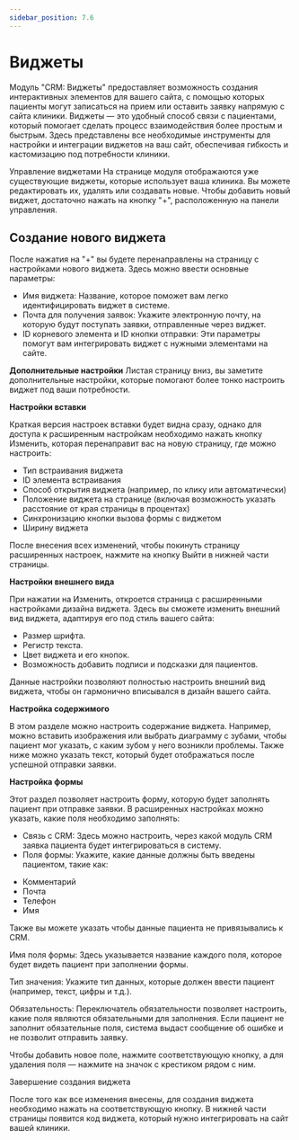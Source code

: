 ```yaml
---
sidebar_position: 7.6
---
```

# Виджеты

<!-- ![Модуль "CRM_1"](assets/crm/1.png) -->

Модуль "CRM: Виджеты" предоставляет возможность создания интерактивных элементов для вашего сайта, с помощью которых пациенты могут записаться на прием или оставить заявку напрямую с сайта клиники. Виджеты — это удобный способ связи с пациентами, который помогает сделать процесс взаимодействия более простым и быстрым. 
Здесь представлены все необходимые инструменты для настройки и интеграции виджетов на ваш сайт, обеспечивая гибкость и кастомизацию под потребности клиники.

Управление виджетами
На странице модуля отображаются уже существующие виджеты, которые использует ваша клиника. Вы можете редактировать их, удалять или создавать новые. Чтобы добавить новый виджет, достаточно нажать на кнопку "+", расположенную на панели управления.

## Создание нового виджета

<!-- ![Модуль "CRM_1"](assets/crm/1.png) -->

После нажатия на "+" вы будете перенаправлены на страницу с настройками нового виджета. Здесь можно ввести основные параметры:

<!-- ![Модуль "CRM_1"](assets/crm/1.png) -->

* Имя виджета: Название, которое поможет вам легко идентифицировать виджет в системе.
* Почта для получения заявок: Укажите электронную почту, на которую будут поступать заявки, отправленные через виджет.
* ID корневого элемента и ID кнопки отправки: Эти параметры помогут вам интегрировать виджет с нужными элементами на сайте.

**Дополнительные настройки**
Листая страницу вниз, вы заметите дополнительные настройки, которые помогают более тонко настроить виджет под ваши потребности.

**Настройки вставки**

 <!-- ![Модуль "CRM_1"](assets/crm/1.png) -->

Краткая версия настроек вставки будет видна сразу, однако для доступа к расширенным настройкам необходимо нажать кнопку Изменить, которая перенаправит вас на новую страницу, где можно настроить:

* Тип встраивания виджета
* ID элемента встраивания
* Способ открытия виджета (например, по клику или автоматически)
* Положение виджета на странице (включая возможность указать расстояние от края страницы в процентах)
* Синхронизацию кнопки вызова формы с виджетом
* Ширину виджета
 
 <!-- ![Модуль "CRM_1"](assets/crm/1.png) -->

После внесения всех изменений, чтобы покинуть страницу расширенных настроек, нажмите на кнопку Выйти в нижней части страницы.

**Настройки внешнего вида**

 <!-- ![Модуль "CRM_1"](assets/crm/1.png) -->

При нажатии на Изменить, откроется страница с расширенными настройками дизайна виджета. Здесь вы сможете изменить внешний вид виджета, адаптируя его под стиль вашего сайта:
 
* Размер шрифта.
* Регистр текста.
* Цвет виджета и его кнопок.
* Возможность добавить подписи и подсказки для пациентов.

Данные настройки позволяют полностью настроить внешний вид виджета, чтобы он гармонично вписывался в дизайн вашего сайта.

**Настройка содержимого**

<!-- ![Модуль "CRM_1"](assets/crm/1.png) -->

В этом разделе можно настроить содержание виджета. Например, можно вставить изображения или выбрать диаграмму с зубами, чтобы пациент мог указать, с каким зубом у него возникли проблемы. Также ниже можно указать текст, который будет отображаться после успешной отправки заявки.

<!-- ![Модуль "CRM_1"](assets/crm/1.png) -->


**Настройка формы**

<!-- ![Модуль "CRM_1"](assets/crm/1.png) -->
 
Этот раздел позволяет настроить форму, которую будет заполнять пациент при отправке заявки. В расширенных настройках можно указать, какие поля необходимо заполнять:

* Связь с CRM: Здесь можно настроить, через какой модуль CRM заявка пациента будет интегрироваться в систему.
* Поля формы: Укажите, какие данные должны быть введены пациентом, такие как:

<!-- ![Модуль "CRM_1"](assets/crm/1.png) -->

* Комментарий
* Почта
* Телефон
* Имя

Также вы можете указать чтобы данные пациента не привязывались к CRM.

Имя поля формы: Здесь указывается название каждого поля, которое будет видеть пациент при заполнении формы.

<!-- ![Модуль "CRM_1"](assets/crm/1.png) -->

Тип значения: Укажите тип данных, которые должен ввести пациент (например, текст, цифры и т.д.).

<!-- ![Модуль "CRM_1"](assets/crm/1.png) -->

Обязательность: Переключатель обязательности позволяет настроить, какие поля являются обязательными для заполнения. Если пациент не заполнит обязательные поля, система выдаст сообщение об ошибке и не позволит отправить заявку.

<!-- ![Модуль "CRM_1"](assets/crm/1.png) -->

Чтобы добавить новое поле, нажмите соответствующую кнопку, а для удаления поля — нажмите на значок с крестиком рядом с ним.

<!-- ![Модуль "CRM_1"](assets/crm/1.png) -->

Завершение создания виджета

<!-- ![Модуль "CRM_1"](assets/crm/1.png) -->

После того как все изменения внесены, для создания виджета необходимо нажать на соответствующую кнопку. В нижней части страницы появится код виджета, который нужно интегрировать на сайт вашей клиники. 

